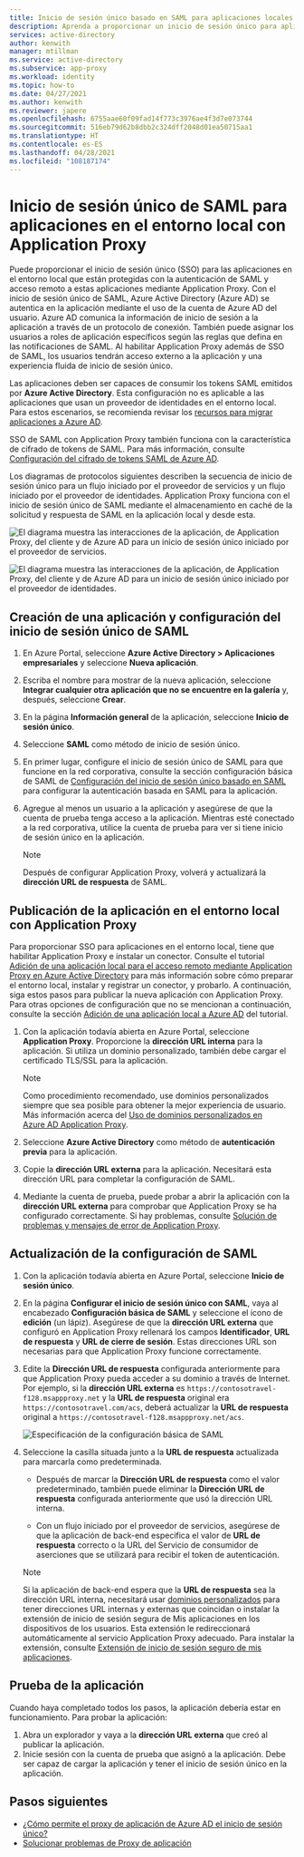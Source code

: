 ```yaml
---
title: Inicio de sesión único basado en SAML para aplicaciones locales con Application Proxy de Azure Active Directory
description: Aprenda a proporcionar un inicio de sesión único para aplicaciones locales que estén protegidas con la autenticación de SAML. Proporcione acceso remoto a aplicaciones locales con Application Proxy.
services: active-directory
author: kenwith
manager: mtillman
ms.service: active-directory
ms.subservice: app-proxy
ms.workload: identity
ms.topic: how-to
ms.date: 04/27/2021
ms.author: kenwith
ms.reviewer: japere
ms.openlocfilehash: 6755aae60f09fad14f773c3976ae4f3d7e073744
ms.sourcegitcommit: 516eb79d62b8dbb2c324dff2048d01ea50715aa1
ms.translationtype: HT
ms.contentlocale: es-ES
ms.lasthandoff: 04/28/2021
ms.locfileid: "108187174"
---
```

# <a name="saml-single-sign-on-for-on-premises-applications-with-application-proxy"></a>Inicio de sesión único de SAML para aplicaciones en el entorno local con Application Proxy

Puede proporcionar el inicio de sesión único (SSO) para las aplicaciones en el entorno local que están protegidas con la autenticación de SAML y acceso remoto a estas aplicaciones mediante Application Proxy. Con el inicio de sesión único de SAML, Azure Active Directory (Azure AD) se autentica en la aplicación mediante el uso de la cuenta de Azure AD del usuario. Azure AD comunica la información de inicio de sesión a la aplicación a través de un protocolo de conexión. También puede asignar los usuarios a roles de aplicación específicos según las reglas que defina en las notificaciones de SAML. Al habilitar Application Proxy además de SSO de SAML, los usuarios tendrán acceso externo a la aplicación y una experiencia fluida de inicio de sesión único.

Las aplicaciones deben ser capaces de consumir los tokens SAML emitidos por **Azure Active Directory**. Esta configuración no es aplicable a las aplicaciones que usan un proveedor de identidades en el entorno local. Para estos escenarios, se recomienda revisar los [recursos para migrar aplicaciones a Azure AD](../manage-apps/migration-resources.md).

SSO de SAML con Application Proxy también funciona con la característica de cifrado de tokens de SAML. Para más información, consulte [Configuración del cifrado de tokens SAML de Azure AD](../manage-apps/howto-saml-token-encryption.md).

Los diagramas de protocolos siguientes describen la secuencia de inicio de sesión único para un flujo iniciado por el proveedor de servicios y un flujo iniciado por el proveedor de identidades. Application Proxy funciona con el inicio de sesión único de SAML mediante el almacenamiento en caché de la solicitud y respuesta de SAML en la aplicación local y desde esta.

  ![El diagrama muestra las interacciones de la aplicación, de Application Proxy, del cliente y de Azure AD para un inicio de sesión único iniciado por el proveedor de servicios.](./media/application-proxy-configure-single-sign-on-on-premises-apps/saml-sp-initiated-flow.png)

  ![El diagrama muestra las interacciones de la aplicación, de Application Proxy, del cliente y de Azure AD para un inicio de sesión único iniciado por el proveedor de identidades.](./media/application-proxy-configure-single-sign-on-on-premises-apps/saml-idp-initiated-flow.png)

## <a name="create-an-application-and-set-up-saml-sso"></a>Creación de una aplicación y configuración del inicio de sesión único de SAML

1. En Azure Portal, seleccione **Azure Active Directory > Aplicaciones empresariales** y seleccione **Nueva aplicación**.

2. Escriba el nombre para mostrar de la nueva aplicación, seleccione **Integrar cualquier otra aplicación que no se encuentre en la galería** y, después, seleccione **Crear**.

3. En la página **Información general** de la aplicación, seleccione **Inicio de sesión único**.

4. Seleccione **SAML** como método de inicio de sesión único.

5. En primer lugar, configure el inicio de sesión único de SAML para que funcione en la red corporativa, consulte la sección configuración básica de SAML de [Configuración del inicio de sesión único basado en SAML](../manage-apps/configure-saml-single-sign-on.md) para configurar la autenticación basada en SAML para la aplicación.

6. Agregue al menos un usuario a la aplicación y asegúrese de que la cuenta de prueba tenga acceso a la aplicación. Mientras esté conectado a la red corporativa, utilice la cuenta de prueba para ver si tiene inicio de sesión único en la aplicación. 

   > [!NOTE]
   > Después de configurar Application Proxy, volverá y actualizará la **dirección URL de respuesta** de SAML.

## <a name="publish-the-on-premises-application-with-application-proxy"></a>Publicación de la aplicación en el entorno local con Application Proxy

Para proporcionar SSO para aplicaciones en el entorno local, tiene que habilitar Application Proxy e instalar un conector. Consulte el tutorial [Adición de una aplicación local para el acceso remoto mediante Application Proxy en Azure Active Directory](application-proxy-add-on-premises-application.md) para más información sobre cómo preparar el entorno local, instalar y registrar un conector, y probarlo. A continuación, siga estos pasos para publicar la nueva aplicación con Application Proxy. Para otras opciones de configuración que no se mencionan a continuación, consulte la sección [Adición de una aplicación local a Azure AD](application-proxy-add-on-premises-application.md#add-an-on-premises-app-to-azure-ad) del tutorial.

1. Con la aplicación todavía abierta en Azure Portal, seleccione **Application Proxy**. Proporcione la **dirección URL interna** para la aplicación. Si utiliza un dominio personalizado, también debe cargar el certificado TLS/SSL para la aplicación. 
   > [!NOTE]
   > Como procedimiento recomendado, use dominios personalizados siempre que sea posible para obtener la mejor experiencia de usuario. Más información acerca del [Uso de dominios personalizados en Azure AD Application Proxy](application-proxy-configure-custom-domain.md).

2. Seleccione **Azure Active Directory** como método de **autenticación previa** para la aplicación.

3. Copie la **dirección URL externa** para la aplicación. Necesitará esta dirección URL para completar la configuración de SAML.

4. Mediante la cuenta de prueba, puede probar a abrir la aplicación con la **dirección URL externa** para comprobar que Application Proxy se ha configurado correctamente. Si hay problemas, consulte [Solución de problemas y mensajes de error de Application Proxy](application-proxy-troubleshoot.md).

## <a name="update-the-saml-configuration"></a>Actualización de la configuración de SAML

1. Con la aplicación todavía abierta en Azure Portal, seleccione **Inicio de sesión único**. 

2. En la página **Configurar el inicio de sesión único con SAML**, vaya al encabezado **Configuración básica de SAML** y seleccione el icono de **edición** (un lápiz). Asegúrese de que la **dirección URL externa** que configuró en Application Proxy rellenará los campos **Identificador**, **URL de respuesta** y **URL de cierre de sesión**. Estas direcciones URL son necesarias para que Application Proxy funcione correctamente. 

3. Edite la **Dirección URL de respuesta** configurada anteriormente para que Application Proxy pueda acceder a su dominio a través de Internet. Por ejemplo, si la **dirección URL externa** es `https://contosotravel-f128.msappproxy.net` y la **URL de respuesta** original era `https://contosotravel.com/acs`, deberá actualizar la **URL de respuesta** original a `https://contosotravel-f128.msappproxy.net/acs`.

    ![Especificación de la configuración básica de SAML](./media/application-proxy-configure-single-sign-on-on-premises-apps/basic-saml-configuration.png)


4. Seleccione la casilla situada junto a la **URL de respuesta** actualizada para marcarla como predeterminada.

   * Después de marcar la **Dirección URL de respuesta** como el valor predeterminado, también puede eliminar la **Dirección URL de respuesta** configurada anteriormente que usó la dirección URL interna.

   * Con un flujo iniciado por el proveedor de servicios, asegúrese de que la aplicación de back-end especifica el valor de **URL de respuesta** correcto o la URL del Servicio de consumidor de aserciones que se utilizará para recibir el token de autenticación.

    > [!NOTE]
    > Si la aplicación de back-end espera que la **URL de respuesta** sea la dirección URL interna, necesitará usar [dominios personalizados](application-proxy-configure-custom-domain.md) para tener direcciones URL internas y externas que coincidan o instalar la extensión de inicio de sesión segura de Mis aplicaciones en los dispositivos de los usuarios. Esta extensión le redireccionará automáticamente al servicio Application Proxy adecuado. Para instalar la extensión, consulte [	Extensión de inicio de sesión seguro de mis aplicaciones](../user-help/my-apps-portal-end-user-access.md#download-and-install-the-my-apps-secure-sign-in-extension).
    
## <a name="test-your-app"></a>Prueba de la aplicación

Cuando haya completado todos los pasos, la aplicación debería estar en funcionamiento. Para probar la aplicación:

1. Abra un explorador y vaya a la **dirección URL externa** que creó al publicar la aplicación. 
1. Inicie sesión con la cuenta de prueba que asignó a la aplicación. Debe ser capaz de cargar la aplicación y tener el inicio de sesión único en la aplicación.

## <a name="next-steps"></a>Pasos siguientes

- [¿Cómo permite el proxy de aplicación de Azure AD el inicio de sesión único?](../manage-apps/what-is-single-sign-on.md)
- [Solucionar problemas de Proxy de aplicación](application-proxy-troubleshoot.md)